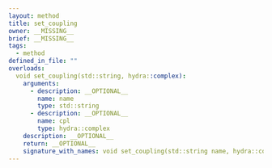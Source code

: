 ```yaml
---
layout: method
title: set_coupling
owner: __MISSING__
brief: __MISSING__
tags:
  - method
defined_in_file: ""
overloads:
  void set_coupling(std::string, hydra::complex):
    arguments:
      - description: __OPTIONAL__
        name: name
        type: std::string
      - description: __OPTIONAL__
        name: cpl
        type: hydra::complex
    description: __OPTIONAL__
    return: __OPTIONAL__
    signature_with_names: void set_coupling(std::string name, hydra::complex cpl)
---
```

